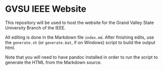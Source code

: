 GVSU IEEE Website
=================

This repository will be used to host the website for the Grand Valley State
University Branch of the IEEE.

All editing is done in the Markdown file `index.md`. After finishing edits,
use the `generate.sh` (or `generate.bat`, if on Windows) script to build the
output html.

Note that you will need to have pandoc installed in order to run the script to
generate the HTML from the Markdown source.

